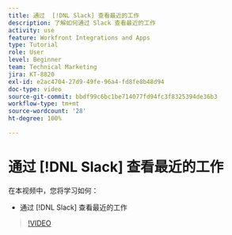 ```yaml
---
title: 通过  [!DNL Slack] 查看最近的工作
description: 了解如何通过 Slack 查看最近的工作
activity: use
feature: Workfront Integrations and Apps
type: Tutorial
role: User
level: Beginner
team: Technical Marketing
jira: KT-8820
exl-id: e2ac4704-27d9-49fe-96a4-fd8fe8b48d94
doc-type: video
source-git-commit: bbdf99c6bc1be714077fd94fc3f8325394de36b3
workflow-type: tm+mt
source-wordcount: '28'
ht-degree: 100%

---
```


# 通过 [!DNL Slack] 查看最近的工作

在本视频中，您将学习如何：

* 通过 [!DNL Slack] 查看最近的工作

>[!VIDEO](https://video.tv.adobe.com/v/335120/?quality=12&learn=on&enablevpops=1)
